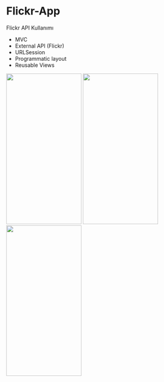 # Flickr-App
Flickr API Kullanımı
* MVC
* External API (Flickr)
* URLSession
* Programmatic layout
* Reusable Views
<img src="https://github.com/duman011/Flickr-App/assets/81991720/4ad80158-1b72-4262-a06f-8d8efc64c60a" width="200" height="400" />
<img src="https://github.com/duman011/Flickr-App/assets/81991720/ca8a40b8-8415-4acb-bf50-9d118da45c4e" width="200" height="400" />
 <img src="https://github.com/duman011/Flickr-App/assets/81991720/af6ee307-fb38-4948-8915-fa86b947f421" width="200" height="400" />

